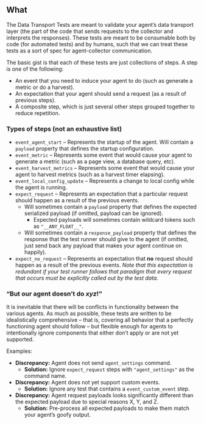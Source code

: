 ## What

The Data Transport Tests are meant to validate your agent’s data transport layer (the part of the code that sends requests to the collector and interprets the responses). These tests are meant to be consumable both by code (for automated tests) and by humans, such that we can treat these tests as a sort of spec for agent-collector communication.

The basic gist is that each of these tests are just collections of steps. A step is one of the following:

- An event that you need to induce your agent to do (such as generate a metric or do a harvest).
- An expectation that your agent should send a request (as a result of previous steps).
- A composite step, which is just several other steps grouped together to reduce repetition.

### Types of steps (not an exhaustive list)

- `event_agent_start` – Represents the startup of the agent. Will contain a `payload` property that defines the startup configuration.
- `event_metric` – Represents some event that would cause your agent to generate a metric (such as a page view, a database query, etc).
- `event_harvest_metrics` – Represents some event that would cause your agent to harvest metrics (such as a harvest timer elapsing).
- `event_local_config_update` – Represents a change to local config while the agent is running.
- `expect_request` – Represents an expectation that a particular request should happen as a result of the previous events.
  - Will sometimes contain a `payload` property that defines the expected serialized payload (if omitted, payload can be ignored).
    - Expected payloads will sometimes contain wildcard tokens such as `"__ANY_FLOAT__"`.
  - Will sometimes contain a `response_payload` property that defines the response that the test runner should give to the agent (if omitted, just send back any payload that makes your agent continue on happily).
- `expect_no_request` – Represents an expectation that **no** request should happen as a result of the previous events. _Note that this expectation is redundant if your test runner follows that paradigm that every request that occurs must be explicitly called out by the test data._

### “But our agent doesn’t do _xyz_!”

It is inevitable that there will be conflicts in functionality between the various agents. As much as possible, these tests are written to be idealistically comprehensive – that is, covering all behavior that a perfectly functioning agent should follow – but flexible enough for agents to intentionally ignore components that either don’t apply or are not yet supported.

Examples:

- **Discrepancy:** Agent does not send `agent_settings` command.
  - **Solution:** Ignore `expect_request` steps with `"agent_settings"` as the command name.
- **Discrepancy:** Agent does not yet support custom events.
  - **Solution:** Ignore any test that contains a `event_custom_event` step.
- **Discrepancy:** Agent request payloads looks significantly different than the expected payload due to special reasons X, Y, and Z.
  - **Solution:** Pre-process all expected payloads to make them match your agent’s goofy output.
